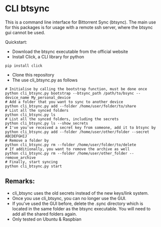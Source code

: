CLI btsync
================

This is a command line interface for Bittorrent Sync (btsync).
The main use for this packages is for usage with a remote ssh server, where the btsync gui cannot be used.

Quickstart:

 - Download the btsync executable from the official website
 - Install Click, a CLI library for python
```
pip install click
```
 - Clone this repository
 - The use cli_btsync.py as follows

```   
# Initialise by calling the bootstrap function, must be done once
python cli_btsync.py bootstrap --btsync_path /path/to/bsync --device_name My_personal_device
# Add a folder that you want to sync to another device
python cli_btsync.py add --folder /home/user/folder/to/share
# List all the synced folders
python cli_btsync.py ls
# List all the synced folders, including the secrets
python cli_btsync.py ls --show_secrets
# I've you've received a secret key from someone, add it to btsync by
python cli_btsync.py add --folder /home/user/other/folder --secret ABCDEFGHIJ
# Remove a folder by
python cli_btsync.py rm --folder /home/user/folder/to/delete
# If additionally, you want to remove the archive as well
python cli_btsync.py rm --folder /home/user/other_folder --remove_archive
# Finally, start syncing
python cli_btsync.py start
```

Remarks:
---------
 - cli_btsync uses the old secrets instead of the new keys/link system.
 - Once you use cli_btsync, you can no longer use the GUI.
 - If you've used the GUI before, delete the .sync directory which is located in the same folder as the btsync executable. You will need to add all the shared folders again.
 - Only tested on Ubuntu & Raspbian
